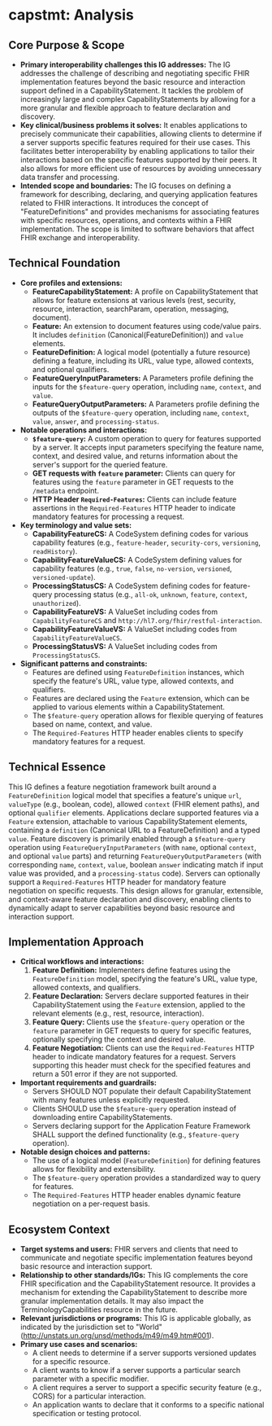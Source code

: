 # capstmt: Analysis

## Core Purpose & Scope

-   **Primary interoperability challenges this IG addresses:** The IG addresses the challenge of describing and negotiating specific FHIR implementation features beyond the basic resource and interaction support defined in a CapabilityStatement. It tackles the problem of increasingly large and complex CapabilityStatements by allowing for a more granular and flexible approach to feature declaration and discovery.
-   **Key clinical/business problems it solves:** It enables applications to precisely communicate their capabilities, allowing clients to determine if a server supports specific features required for their use cases. This facilitates better interoperability by enabling applications to tailor their interactions based on the specific features supported by their peers. It also allows for more efficient use of resources by avoiding unnecessary data transfer and processing.
-   **Intended scope and boundaries:** The IG focuses on defining a framework for describing, declaring, and querying application features related to FHIR interactions. It introduces the concept of "FeatureDefinitions" and provides mechanisms for associating features with specific resources, operations, and contexts within a FHIR implementation. The scope is limited to software behaviors that affect FHIR exchange and interoperability.

## Technical Foundation

-   **Core profiles and extensions:**
    -   **FeatureCapabilityStatement:** A profile on CapabilityStatement that allows for feature extensions at various levels (rest, security, resource, interaction, searchParam, operation, messaging, document).
    -   **Feature:** An extension to document features using code/value pairs. It includes `definition` (Canonical(FeatureDefinition)) and `value` elements.
    -   **FeatureDefinition:** A logical model (potentially a future resource) defining a feature, including its URL, value type, allowed contexts, and optional qualifiers.
    -   **FeatureQueryInputParameters:** A Parameters profile defining the inputs for the `$feature-query` operation, including `name`, `context`, and `value`.
    -   **FeatureQueryOutputParameters:** A Parameters profile defining the outputs of the `$feature-query` operation, including `name`, `context`, `value`, `answer`, and `processing-status`.
-   **Notable operations and interactions:**
    -   **`$feature-query`:** A custom operation to query for features supported by a server. It accepts input parameters specifying the feature name, context, and desired value, and returns information about the server's support for the queried feature.
    -   **GET requests with `feature` parameter:** Clients can query for features using the `feature` parameter in GET requests to the `/metadata` endpoint.
    -   **HTTP Header `Required-Features`:** Clients can include feature assertions in the `Required-Features` HTTP header to indicate mandatory features for processing a request.
-   **Key terminology and value sets:**
    -   **CapabilityFeatureCS:** A CodeSystem defining codes for various capability features (e.g., `feature-header`, `security-cors`, `versioning`, `readHistory`).
    -   **CapabilityFeatureValueCS:** A CodeSystem defining values for capability features (e.g., `true`, `false`, `no-version`, `versioned`, `versioned-update`).
    -   **ProcessingStatusCS:** A CodeSystem defining codes for feature-query processing status (e.g., `all-ok`, `unknown`, `feature`, `context`, `unauthorized`).
    -   **CapabilityFeatureVS:** A ValueSet including codes from `CapabilityFeatureCS` and `http://hl7.org/fhir/restful-interaction`.
    -   **CapabilityFeatureValueVS:** A ValueSet including codes from `CapabilityFeatureValueCS`.
    -   **ProcessingStatusVS:** A ValueSet including codes from `ProcessingStatusCS`.
-   **Significant patterns and constraints:**
    -   Features are defined using `FeatureDefinition` instances, which specify the feature's URL, value type, allowed contexts, and qualifiers.
    -   Features are declared using the `Feature` extension, which can be applied to various elements within a CapabilityStatement.
    -   The `$feature-query` operation allows for flexible querying of features based on name, context, and value.
    -   The `Required-Features` HTTP header enables clients to specify mandatory features for a request.

## Technical Essence

This IG defines a feature negotiation framework built around a `FeatureDefinition` logical model that specifies a feature's unique `url`, `valueType` (e.g., boolean, code), allowed `context` (FHIR element paths), and optional `qualifier` elements. Applications declare supported features via a `Feature` extension, attachable to various CapabilityStatement elements, containing a `definition` (Canonical URL to a FeatureDefinition) and a typed `value`. Feature discovery is primarily enabled through a `$feature-query` operation using `FeatureQueryInputParameters` (with `name`, optional `context`, and optional `value` parts) and returning `FeatureQueryOutputParameters` (with corresponding `name`, `context`, `value`, boolean `answer` indicating match if input value was provided, and a `processing-status` code). Servers can optionally support a `Required-Features` HTTP header for mandatory feature negotiation on specific requests. This design allows for granular, extensible, and context-aware feature declaration and discovery, enabling clients to dynamically adapt to server capabilities beyond basic resource and interaction support.

## Implementation Approach

-   **Critical workflows and interactions:**
    1.  **Feature Definition:** Implementers define features using the `FeatureDefinition` model, specifying the feature's URL, value type, allowed contexts, and qualifiers.
    2.  **Feature Declaration:** Servers declare supported features in their CapabilityStatement using the `Feature` extension, applied to the relevant elements (e.g., rest, resource, interaction).
    3.  **Feature Query:** Clients use the `$feature-query` operation or the `feature` parameter in GET requests to query for specific features, optionally specifying the context and desired value.
    4.  **Feature Negotiation:** Clients can use the `Required-Features` HTTP header to indicate mandatory features for a request. Servers supporting this header must check for the specified features and return a 501 error if they are not supported.
-   **Important requirements and guardrails:**
    -   Servers SHOULD NOT populate their default CapabilityStatement with many features unless explicitly requested.
    -   Clients SHOULD use the `$feature-query` operation instead of downloading entire CapabilityStatements.
    -   Servers declaring support for the Application Feature Framework SHALL support the defined functionality (e.g., `$feature-query` operation).
-   **Notable design choices and patterns:**
    -   The use of a logical model (`FeatureDefinition`) for defining features allows for flexibility and extensibility.
    -   The `$feature-query` operation provides a standardized way to query for features.
    -   The `Required-Features` HTTP header enables dynamic feature negotiation on a per-request basis.

## Ecosystem Context

-   **Target systems and users:** FHIR servers and clients that need to communicate and negotiate specific implementation features beyond basic resource and interaction support.
-   **Relationship to other standards/IGs:** This IG complements the core FHIR specification and the CapabilityStatement resource. It provides a mechanism for extending the CapabilityStatement to describe more granular implementation details. It may also impact the TerminologyCapabilities resource in the future.
-   **Relevant jurisdictions or programs:** This IG is applicable globally, as indicated by the jurisdiction set to "World" (http://unstats.un.org/unsd/methods/m49/m49.htm#001).
-   **Primary use cases and scenarios:**
    -   A client needs to determine if a server supports versioned updates for a specific resource.
    -   A client wants to know if a server supports a particular search parameter with a specific modifier.
    -   A client requires a server to support a specific security feature (e.g., CORS) for a particular interaction.
    -   An application wants to declare that it conforms to a specific national specification or testing protocol.
